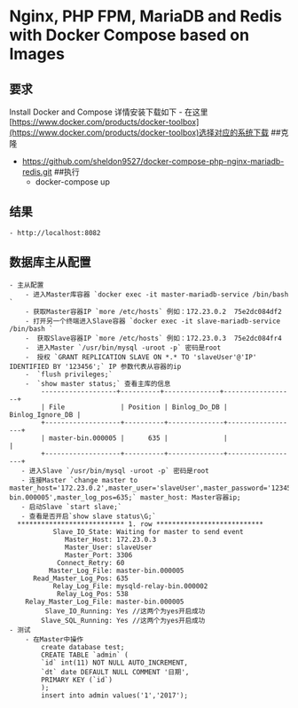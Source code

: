 # Nginx, PHP FPM, MariaDB and Redis with Docker Compose based on Images


## 要求
Install Docker and Compose 详情安装下载如下
	- 在这里[https://www.docker.com/products/docker-toolbox](https://www.docker.com/products/docker-toolbox)选择对应的系统下载
##克隆

- https://github.com/sheldon9527/docker-compose-php-nginx-mariadb-redis.git
##执行
	- docker-compose up
## 结果
	- http://localhost:8082
## 数据库主从配置
	- 主从配置
		- 进入Master库容器 `docker exec -it master-mariadb-service /bin/bash `
		- 获取Master容器IP `more /etc/hosts` 例如：172.23.0.2	75e2dc084df2
		- 打开另一个终端进入Slave容器 `docker exec -it slave-mariadb-service /bin/bash `
		-  获取Slave容器IP `more /etc/hosts` 例如：172.23.0.3	75e2dc084fr4
		-  进入Master `/usr/bin/mysql -uroot -p` 密码是root
		-  授权 `GRANT REPLICATION SLAVE ON *.* TO 'slaveUser'@'IP' IDENTIFIED BY '123456';` IP 参数代表从容器的ip
		-  `flush privileges;`
		-  `show master status;` 查看主库的信息
			-------------------+----------+--------------+------------------+
			| File              | Position | Binlog_Do_DB | Binlog_Ignore_DB |
			+-------------------+----------+--------------+------------------+
			| master-bin.000005 |      635 |              |                  |
			+-------------------+----------+--------------+------------------+
	   - 进入Slave `/usr/bin/mysql -uroot -p` 密码是root
	   - 连接Master `change master to master_host='172.23.0.2',master_user='slaveUser',master_password='123456',master_log_file='master-bin.000005',master_log_pos=635;` master_host: Master容器ip;
	   - 启动Slave `start slave;`
	   - 查看是否开启`show slave status\G;`
	  *************************** 1. row ***************************
               Slave_IO_State: Waiting for master to send event
                  Master_Host: 172.23.0.3
                  Master_User: slaveUser
                  Master_Port: 3306
                Connect_Retry: 60
              Master_Log_File: master-bin.000005
          Read_Master_Log_Pos: 635
               Relay_Log_File: mysqld-relay-bin.000002
                Relay_Log_Pos: 538
        Relay_Master_Log_File: master-bin.000005
             Slave_IO_Running: Yes //这两个为yes开启成功
            Slave_SQL_Running: Yes //这两个为yes开启成功
	- 测试
		- 在Master中操作
			create database test;
			CREATE TABLE `admin` (
			`id` int(11) NOT NULL AUTO_INCREMENT,
			`dt` date DEFAULT NULL COMMENT '日期',
			PRIMARY KEY (`id`)
			);
			insert into admin values('1','2017');
